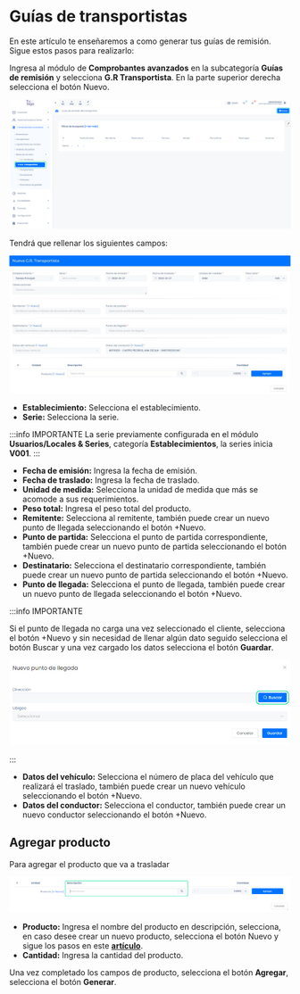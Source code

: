 # Guías de transportistas

En este artículo te enseñaremos a como generar tus guías de remisión. Sigue estos pasos para realizarlo:

Ingresa al módulo de **Comprobantes avanzados** en la subcategoría **Guías de remisión** y selecciona **G.R Transportista**. En la parte superior derecha selecciona el botón Nuevo.

![Alt text](img/guiatransportista1.jpg)

Tendrá que rellenar los siguientes campos:

![Alt text](img/guiatransportista2.jpg)

- **Establecimiento:** Selecciona el establecimiento.
- **Serie:** Selecciona la serie.

:::info IMPORTANTE
 La serie previamente configurada en el módulo **Usuarios/Locales & Series**, categoría **Establecimientos**, la series inicia **V001**.
:::

- **Fecha de emisión:** Ingresa la fecha de emisión.
- **Fecha de traslado:** Ingresa la fecha de traslado.
- **Unidad de medida:** Selecciona la unidad de medida que más se acomode a sus requerimientos.
- **Peso total:** Ingresa el peso total del producto.
- **Remitente:** Selecciona al remitente, también puede crear un nuevo punto de llegada seleccionando el botón +Nuevo.
- **Punto de partida:** Selecciona el punto de partida correspondiente, también puede crear un nuevo punto de partida seleccionando el botón +Nuevo.
- **Destinatario:** Selecciona el destinatario correspondiente, también puede crear un nuevo punto de partida seleccionando el botón +Nuevo.
- **Punto de llegada:** Selecciona el punto de llegada, también puede crear un nuevo punto de llegada seleccionando el botón +Nuevo.

:::info IMPORTANTE

 Si el punto de llegada no carga una vez seleccionado el cliente, selecciona el botón +Nuevo y sin necesidad de llenar algún dato seguido selecciona el botón Buscar y una vez cargado los datos selecciona el botón **Guardar**.

![Alt text](img/guiactualizada4.jpg)

:::

- **Datos del vehículo:** Selecciona el número de placa del vehículo que realizará el traslado, también puede crear un nuevo vehículo seleccionando el botón +Nuevo.
- **Datos del conductor:** Selecciona el conductor, también puede crear un nuevo conductor seleccionando el botón +Nuevo.

## Agregar producto

Para agregar el producto que va a trasladar

![Alt text](img/remisin3.jpg)

- **Producto:** Ingresa el nombre del producto en descripción, selecciona, en caso desee crear un nuevo producto, selecciona el botón Nuevo y sigue los pasos en este **[artículo](https://fastura.github.io/documentacion/productos-servicios/Productos-Creacion-basica)**.
- **Cantidad:** Ingresa la cantidad del producto.

Una vez completado los campos de producto, selecciona el botón **Agregar**, selecciona el botón **Generar**.
